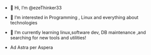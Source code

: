 - 👋 Hi, I’m @ezeThinker33
- 👀 I’m interested in Programming , Linux and everything about technologies
- 🌱 I’m currently learning linux,software dev, DB maintenance ,and searching for new tools and utilities!

- Ad Astra per Aspera
